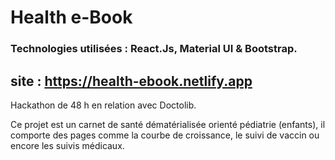 # Health e-Book

### Technologies utilisées : React.Js, Material UI & Bootstrap.

## site : https://health-ebook.netlify.app

Hackathon de 48 h en relation avec Doctolib.

Ce projet est un carnet de santé dématérialisée orienté pédiatrie (enfants), il comporte des pages comme la courbe de croissance, le suivi de vaccin ou encore les suivis médicaux.
